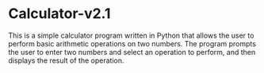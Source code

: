 # Calculator-v2.1
This is a simple calculator program written in Python that allows the user to perform basic arithmetic operations on two numbers. The program prompts the user to enter two numbers and select an operation to perform, and then displays the result of the operation.
